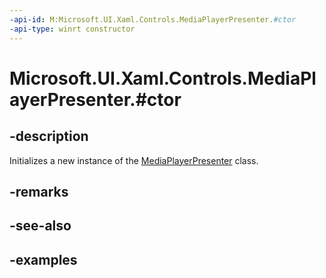 ```yaml
---
-api-id: M:Microsoft.UI.Xaml.Controls.MediaPlayerPresenter.#ctor
-api-type: winrt constructor
---
```


# Microsoft.UI.Xaml.Controls.MediaPlayerPresenter.#ctor

<!--
public MediaPlayerPresenter ();
-->


## -description

Initializes a new instance of the [MediaPlayerPresenter](mediaplayerpresenter.md) class.

## -remarks

## -see-also

## -examples


